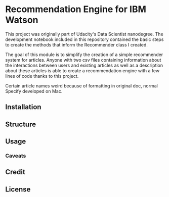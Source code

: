 # Recommendation Engine for IBM Watson
This project was originally part of Udacity's Data Scientist 
nanodegree. The development notebook included in this repository 
contained the basic steps to create the methods that inform
the Recommender class I created. 

The goal of this module is to simplify the creation of a simple
recommender system for articles. Anyone with two csv files containing
information about the interactions between users and existing articles
as well as a description about these articles is able to create
a recommendation engine with a few lines of code thanks to this project.


Certain article names weird because of formatting in original doc, normal
Specify developed on Mac.

## Installation

## Structure

## Usage
### Caveats

## Credit

## License